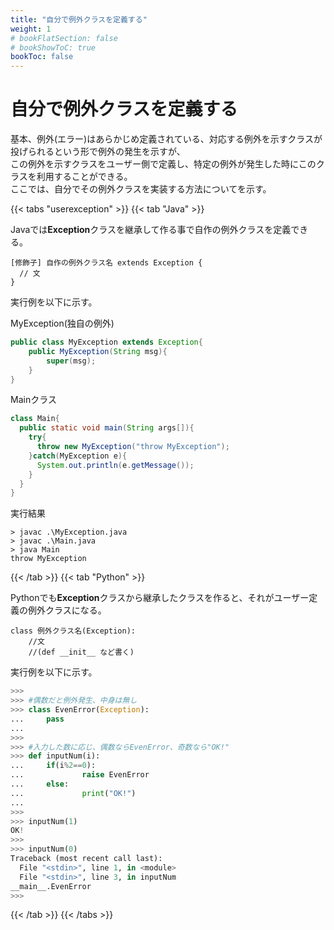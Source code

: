 ```yaml
---
title: "自分で例外クラスを定義する"
weight: 1
# bookFlatSection: false
# bookShowToC: true
bookToc: false
---
```


# 自分で例外クラスを定義する

基本、例外(エラー)はあらかじめ定義されている、対応する例外を示すクラスが投げられるという形で例外の発生を示すが、  
この例外を示すクラスをユーザー側で定義し、特定の例外が発生した時にこのクラスを利用することができる。  
ここでは、自分でその例外クラスを実装する方法についてを示す。  


{{< tabs "userexception" >}}
{{< tab "Java" >}}

Javaでは**Exception**クラスを継承して作る事で自作の例外クラスを定義できる。  

```
[修飾子] 自作の例外クラス名 extends Exception {
  // 文
}
```

実行例を以下に示す。

MyException(独自の例外)

```java
public class MyException extends Exception{
    public MyException(String msg){
        super(msg);
    }
}
```

Mainクラス

```java
class Main{
  public static void main(String args[]){
    try{
      throw new MyException("throw MyException");
    }catch(MyException e){
      System.out.println(e.getMessage());
    }
  }
}
```

実行結果

```
> javac .\MyException.java
> javac .\Main.java       
> java Main
throw MyException
```

{{< /tab >}}
{{< tab "Python" >}}

Pythonでも**Exception**クラスから継承したクラスを作ると、それがユーザー定義の例外クラスになる。  

```
class 例外クラス名(Exception):
    //文
    //(def __init__ など書く)
```

実行例を以下に示す。  

```python
>>>
>>> #偶数だと例外発生、中身は無し
>>> class EvenError(Exception):
...     pass
... 
>>> 
>>> #入力した数に応じ、偶数ならEvenError、奇数なら"OK!"
>>> def inputNum(i):
...     if(i%2==0):
...             raise EvenError
...     else:
...             print("OK!")
... 
>>> 
>>> inputNum(1)  
OK!
>>>
>>> inputNum(0) 
Traceback (most recent call last):
  File "<stdin>", line 1, in <module>
  File "<stdin>", line 3, in inputNum
__main__.EvenError
>>>
```

{{< /tab >}}
{{< /tabs >}}





